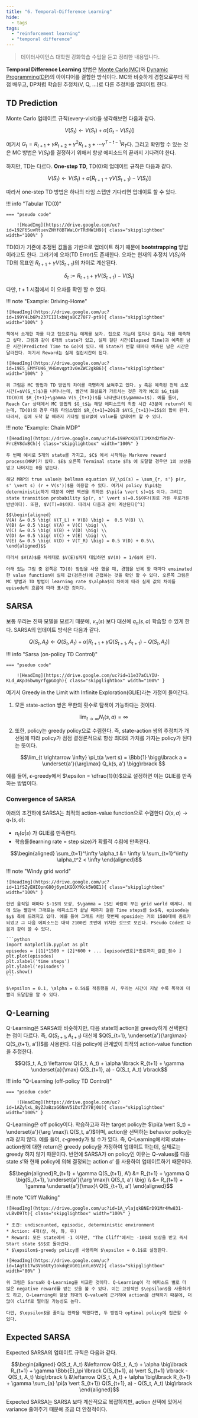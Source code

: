 ```yaml
---
title: "6. Temporal-Difference Learning"
hide:
  - tags
tags:
  - "reinforcement learning"
  - "temporal difference"
---
```


> 데이터사이언스 대학원 강화학습 수업을 듣고 정리한 내용입니다.

**Temporal Difference Learning** 방법은 [Monte Carlo(MC)](../chapter5/)와 [Dynamic Programming(DP)](../chapter4/)의 아이디어를 결합한 방식이다. MC와 비슷하게 경험으로부터 직접 배우고, DP처럼 학습된 추정치(V, Q, ...)로 다른 추정치를 업데이트 한다. 

## TD Prediction

Monte Carlo 업데이트 규칙(every-visit)을 생각해보면 다음과 같다.

$$V(S_t) \leftarrow V(S_t) + \alpha \lbrack G_t - V(S_t) \rbrack$$

여기서 $G_t = R_{t+1} + \gamma R_{t+2} + \gamma^2 R_{t+3} + \cdots \gamma^{T-t-1} R_{T}$다. 그리고 확인할 수 있는 것은 MC 방법은 $V(S_t)$를 결정하기 위해서 항상 에피소드의 끝까지 기다려야 한다.

하지만, TD는 다르다. **One-step TD**, TD(0)의 업데이트 규칙은 다음과 같다.

$$V(S_t) \leftarrow V(S_t) + \alpha \lbrack R_{t+1} + \gamma V(S_{t+1}) - V(S_t) \rbrack$$

따라서 one-step TD 방법은 하나의 타임 스텝만 기다리면 업데이트 할 수 있다. 


!!! info "Tabular TD(0)"

    === "pseudo code"

        ![HeadImg](https://drive.google.com/uc?id=192F6SuvRtuevZNYf8BTWaLOrTRdNW1H9){ class="skipglightbox" width="100%" }

TD(0)가 기존에 추정된 값들을 기반으로 업데이트 하기 때문에 **bootstrapping** 방법이라고도 한다. 그러기에 오차(TD Error)도 존재한다. 오차는 현재의 추정치 $V(S_t)$와 TD의 목표인 $R_{t+1} + \gamma V(S_{t+1})$의 차이로 계산된다.

$$\delta_t := R_{t+1} + \gamma V(S_{t+1}) - V(S_t)$$

다만, $t+1$ 시점에서 이 오차를 확인 할 수 있다.

!!! note "Example: Driving-Home"

    ![HeadImg](https://drive.google.com/uc?id=199Y4Lb6Ps237IIIlxbWjaBCZ70F7-pt9){ class="skipglightbox" width="100%" }

    책에서 소개한 차를 타고 집으로가는 예제를 보자. 집으로 가는데 얼마나 걸리는 지를 예측하고 싶다. 그림과 같이 6개의 state가 있고, 실제 걸린 시간(Elapsed Time)과 예측된 남은 시간(Predicted Time to Go)이 있다. 매 State가 변할 때마다 예측된 남은 시간은 달라진다. 여기서 Reward는 실제 걸린시간이 된다.

    ![HeadImg](https://drive.google.com/uc?id=19E5_EMYFU46_VHGmvqpt3v0eZWC2gkB6){ class="skipglightbox" width="100%" }

    위 그림은 MC 방법과 TD 방법의 차이를 극명하게 보여주고 있다. y 축은 예측된 전체 소모 시간(=$V(S_t)$)을 나타나는데, 빨간색 화살표가 가르치는 것은 각각 MC의 $G_t$와 TD(0)의 $R_{t+1}+\gamma V(S_{t+1})$를 나타낸다($\gamma=1$). 예를 들어, Reach Car 상태에서 MC 방법의 $G_t$는 해당 에피소드의 최종 시간 43분이 return이 되는데, TD(0)의 경우 다음 타임스텝의 $R_{t+1}=20$과 $V(S_{t+1})=15$의 합이 된다. 따라서, 집에 도착 할 때까지 기다릴 필요없이 value를 업데이트 할 수 있다.

!!! note "Example: Chain MDP"

    ![HeadImg](https://drive.google.com/uc?id=19HPcKQVTI1MXYd2fBeZV-FrcEV8dvBCh){ class="skipglightbox" width="100%" }

    두 번째 예시로 5개의 state를 가지고, $C$ 에서 시작하는 Markove reward process(MRP)가 있다. $E$ 오른쪽 Terminal state $T$ 에 도달할 경우만 1의 보상을 얻고 나머지는 0을 얻는다.

    해당 MRP의 true value는 bellman equation $V_\pi(s) = \sum_{r, s'} p(r, s' \vert s) (r + V(s'))$을 이용할 수 있다. 여기서 policy $\pi$는 deterministic하기 때문에 어떤 액션을 취하든 $\pi(a \vert s)=1$ 이다. 그리고 state transition probability $p(r, s' \vert s)=0.5$이다(좌로 가든 우로가든 반반이다). 또한, $V(T)=0$이다. 따라서 다음과 같이 계산된다[^1]

    $$\begin{aligned} 
    V(A) &= 0.5 \big( V(T_L) + V(B) \big) =  0.5 V(B) \\
    V(B) &= 0.5 \big( V(A) + V(C) \big) \\
    V(C) &= 0.5 \big( V(B) + V(D) \big) \\
    V(D) &= 0.5 \big( V(C) + V(E) \big) \\
    V(E) &= 0.5 \big( V(D) + V(T_R) \big) = 0.5 V(D) + 0.5\\
    \end{aligned}$$

    따라서 $V(A)$를 차례대로 $V(E)$까지 대입하면 $V(A) = 1/6$이 된다.

    아래 있는 그림 중 왼쪽은 TD(0) 방법을 사용 했을 때, 경험을 반복 할 때마다 emsimated 한 value function이 실제 값(검은선)에 근접하는 것을 확인 할 수 있다. 오른쪽 그림은 MC 방법과 TD 방법이 learning rate $\alpha$의 차이에 따라 실제 값의 차이를 episode의 흐름에 따라 표시한 것이다.

    
## SARSA

보통 우리는 진짜 모델을 모르기 때문에, $v_\pi(s)$ 보다 대신에 $q_\pi(s, a)$ 학습할 수 있게 한다. SARSA의 업데이트 방식은 다음과 같다.

$$Q(S_t, A_t) \leftarrow Q(S_t, A_t) + \alpha \lbrack R_{t+1} + \gamma Q(S_{t+1}, A_{t+1}) - Q(S_t, A_t) \rbrack$$

!!! info "Sarsa (on-policy TD Control)"

    === "pseduo code"

        ![HeadImg](https://drive.google.com/uc?id=11e37aCLYIU-KLd_AKp36bwmyrfgpGOgh){ class="skipglightbox" width="100%" }

여기서 Greedy in the Limit with Infinite Exploration(GLIE)라는 가정이 들어간다. 

1. 모든 state-action 쌍은 무한의 횟수로 탐색이 가능하다는 것이다. 

    $$\lim_{t \rightarrow \infty} N_t(s, a) = \infty$$

2. 또한, policy는 greedy policy으로 수렴한다. 즉, state-action 쌍의 추정치가 개선됨에 따라 policy가 점점 결정론적으로 항상 최대의 가치를 가지는 policy가 된다는 뜻이다. 

    $$\lim_{t \rightarrow \infty} \pi_t(a \vert s) = \Bbb{1} \bigg\lbrack a = \underset{a'}{\arg\max}  Q_k(s, a') \bigg\rbrack $$

예를 들어, $\epsilon$-greedy에서 $\epsilon = \dfrac{1}{t}$으로 설정하면 이는 GLIE를 만족하는 방법이다. 

### Convergence of SARSA

아래의 조건하에 SARSA는 최적의 action-value function으로 수렴한다 $Q(s, a) \rightarrow q_*(s, a)$:

* $\pi_t(a \vert s)$ 가 GLIE를 만족한다.
* 학습률(learning rate = step size)가 확률적 수렴에 만족한다.

$$\begin{aligned} \sum_{t=1}^\infty \alpha_t &= \infty \\ \sum_{t=1}^\infty \alpha_t^2 < \infty \end{aligned}$$

!!! note "Windy grid world"

    ![HeadImg](https://drive.google.com/uc?id=11fSZyEHIOpnG80j6ym1KGOXYKck5WOE1){ class="skipglightbox" width="100%" }

    한번 움직일 때마다 $-1$의 보상, $\gamma = 1$인 바람이 부는 grid world 예제다. 뒤에 있는 빨강색 그래프는 에피소드가 끝날 때까지 걸린 Time steps를 $x$축, episode는 $y$ 축에 드려지고 있다. 예를 들어 그래프 처럼 첫번째 eposide는 거의 1500대에 종료가 되었고 그 다음 에피소드는 대략 2100번 초반에 위치한 것으로 보인다. Pseudo Code로 다음과 같이 쓸 수 있다.

    ```python
    import matplotlib.pyplot as plt
    episodes = [[1]*1500 + [2]*600 + ... [episode번호]*종료까지_걸린_횟수 ]
    plt.plot(episodes)
    plt.xlabel('time steps')
    plt.ylabel('episodes')
    plt.show()
    ```

    $\epsilon = 0.1, \alpha = 0.5$를 적용했을 시, 우리는 시간이 지날 수록 목적에 더 빨리 도달함을 알 수 있다. 

## Q-Learning

Q-Learning은 SARSA와 비슷하지만, 다음 state의 action을 greedy하게 선택한다는 점이 다르다. 즉, $Q(S_{t+1}, A_{t+1})$ 대신에 $Q(S_{t+1}, \underset{a'}{\arg\max} Q(S_{t+1}, a'))$를 사용한다. 다음 policy에 관계없이 최적의 action-value function을 추정한다.

$$Q(S_t, A_t) \leftarrow Q(S_t, A_t) + \alpha \lbrack R_{t+1} + \gamma \underset{a}{\max} Q(S_{t+1}, a) - Q(S_t, A_t) \rbrack$$

!!! info "Q-Learning (off-policy TD Control)"

    === "pseduo code"

        ![HeadImg](https://drive.google.com/uc?id=1AZylxL_ByZJaBzaG6NnV5iDxfZY7Bj0U){ class="skipglightbox" width="100%" }

Q-Learning은 off policy이다. 학습하고자 하는 target policy는 $\pi(a \vert S_t) = \underset{a'}{\arg \max}\ Q(S_t, a')$이며, action을 선택하는 behavior policy는 $\pi$과 같지 않다. 예를 들어, $\epsilon$-greedy가 될 수가 있다. 즉, Q-Learning에서의 state-action쌍에 대한 return은 greedy policy을 가정하여 업데이트 하는데, 실제로는 greedy 하지 않기 때문이다. 반면에 SARSA가 on policy인 이유는 Q-values를 다음 state $s'$와 현재 policy에 의해 결정되는 action $a'$ 를 사용하여 업데이트하기 때문이다.

$$\begin{aligned}R_{t+1} + \gamma Q(S_{t+1}, A') &= R_{t+1} + \gamma Q \big(S_{t+1}, \underset{a'}{\arg \max}\ Q(S_t, a') \big) \\ &= R_{t+1} + \gamma \underset{a'}{\max}\ Q(S_{t+1}, a') \end{aligned}$$

!!! note "Cliff Walking"

    ![HeadImg](https://drive.google.com/uc?id=1A_vlajqkBNErD91Mr4Mw831-vLBvD9Tt){ class="skipglightbox" width="100%" }

    * 조건: undiscounted, episodic, deterministic environment
    * Action: 4개(상, 하, 좌, 우)
    * Reward: 모든 state에서 -1 이지만, "The Cliff"에서는 -100의 보상을 받고 즉시 Start state $S$로 돌아간다.
    * $\epsilon$-greedy policy를 사용하며 $\epsilon = 0.1$로 설정한다.

    ![HeadImg](https://drive.google.com/uc?id=1Agtb17w3Vo6Uty1okdqEVG01inYLm5VZ){ class="skipglightbox" width="80%" }

    위 그림은 Sarsa와 Q-Learning을 비교한 것이다. Q-Learning이 각 에피소드 별로 더 많은 negative reward를 얻는 것을 볼 수 있다. 이는 고정적인 $\epsilon$을 사용하기도 하고, Q-Learning이 항상 최대의 Q-value에 근거하여 action을 선택하기 때문에, 더 많이 cliff로 떨어질 가능성도 높다. 
    
    다만, $\epsilon$을 줄이는 전략을 택했다면, 두 방법다 optimal policy에 접근할 수 있다. 

## Expected SARSA

Expected SARSA의 업데이트 규칙은 다음과 같다.


$$\begin{aligned} Q(S_t, A_t) &\leftarrow Q(S_t, A_t) + \alpha \big\lbrack R_{t+1} + \gamma \Bbb{E}_\pi \lbrack Q(S_{t+1}, a) \vert S_{t+1} \rbrack - Q(S_t, A_t) \big\rbrack \\
&\leftarrow Q(S_t, A_t) + \alpha \big\lbrack R_{t+1} + \gamma \sum_{a} \pi(a \vert S_{t+1}) Q(S_{t+1}, a) - Q(S_t, A_t) \big\rbrack  \end{aligned}$$

Expected SARSA는 SARSA 보다 계산적으로 복잡하지만, action 선택에 있어서 variance 줄여주기 때문에 조금 더 안정적이다.


[^1]: [Reinforcement Learning - How are these state values in MRP calculated?](https://datascience.stackexchange.com/questions/40899/reinforcement-learning-how-are-these-state-values-in-mrp-calculated)

